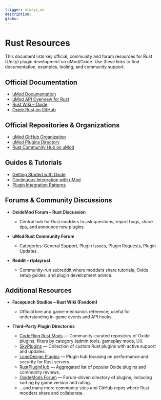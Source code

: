 ```yaml
---
trigger: always_on
description: 
globs: 
---
```

# Rust Resources

This document lists key official, community and forum resources for Rust (Unity) plugin development on uMod/Oxide. Use these links to find documentation, examples, tooling, and community support.

## Official Documentation

* [uMod Documentation](mdc:https:/umod.org/documentation)
* [uMod API Overview for Rust](mdc:https:/umod.org/documentation/games/rust)
* [Rust Wiki – Oxide](mdc:https:/wiki.facepunch.com/rust/Oxide)
* [Oxide.Rust on GitHub](mdc:https:/github.com/OxideMod/Oxide.Rust)

## Official Repositories & Organizations

* [uMod GitHub Organization](mdc:https:/github.com/umod)
* [uMod Plugins Directory](mdc:https:/umod.org/plugins)
* [Rust Community Hub on uMod](mdc:https:/umod.org/community/rust)

## Guides & Tutorials

* [Getting Started with Oxide](mdc:https:/docs.oxidemod.com/guides/owners/getting-started)
* [Continuous Integration with uMod](mdc:https:/umod.org/documentation/api/continuous-integration)
* [Plugin Integration Patterns](mdc:https:/umod.org/documentation/api/integration)

## Forums & Community Discussions

* **OxideMod Forum – Rust Discussion**

  * Central hub for Rust modders to ask questions, report bugs, share tips, and announce new plugins.
* **uMod Rust Community Forum**

  * Categories: General Support, Plugin Issues, Plugin Requests, Plugin Updates.
* **Reddit – r/playrust**

  * Community-run subreddit where modders share tutorials, Oxide setup guides, and plugin development advice.

## Additional Resources

* **Facepunch Studios – Rust Wiki (Fandom)**

  * Official lore and game-mechanics reference; useful for understanding in-game events and API hooks.
* **Third-Party Plugin Directories**

  * [CodeFling Rust Mods](mdc:https:/codefling.com/mods) — Community-curated repository of Oxide plugins, filters by category (admin tools, gameplay mods, UI).
  * [SkyPlugins](mdc:https:/skyplugins.com) — Collection of custom Rust plugins with active support and updates.
  * [LoneDesign Plugins](mdc:https:/lonedesign.net/plugins) — Plugin hub focusing on performance and security for Rust servers.
  * [RustPluginHub](mdc:https:/rustpluginhub.com) — Aggregated list of popular Oxide plugins and community reviews.
  * [OxideMods Forum](mdc:https:/oxidemods.net) — Forum-driven directory of plugins, including sorting by game version and rating.
  * …and many more community sites and GitHub repos where Rust modders share and collaborate.
